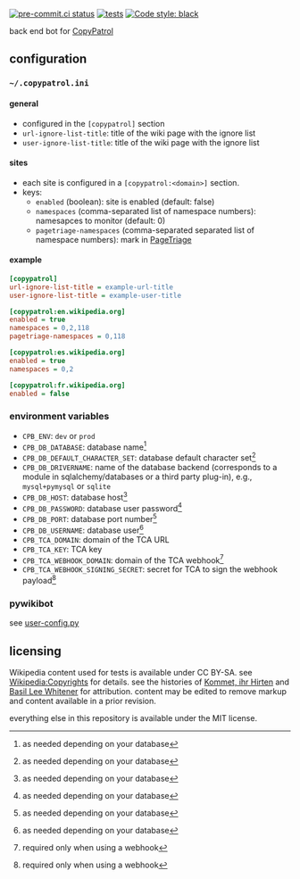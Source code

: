 [![pre-commit.ci status](https://results.pre-commit.ci/badge/github/JJMC89/copypatrol-backend/main.svg)](https://results.pre-commit.ci/latest/github/JJMC89/copypatrol-backend/main) [![tests](https://github.com/JJMC89/copypatrol-backend/actions/workflows/tests.yaml/badge.svg?branch=main)](https://github.com/JJMC89/copypatrol-backend/actions/workflows/tests.yaml?query=branch%3Amain) [![Code style: black](https://img.shields.io/badge/code%20style-black-000000.svg)](https://github.com/psf/black)

back end bot for [CopyPatrol](https://meta.wikimedia.org/wiki/Special:MyLanguage/CopyPatrol)

## configuration

### `~/.copypatrol.ini`

#### general

- configured in the `[copypatrol]` section
- `url-ignore-list-title`: title of the wiki page with the ignore list
- `user-ignore-list-title`: title of the wiki page with the ignore list

#### sites

- each site is configured in a `[copypatrol:<domain>]` section.
- keys:
  - `enabled` (boolean): site is enabled (default: false)
  - `namespaces` (comma-separated list of namespace numbers): namesapces to monitor (default: 0)
  - `pagetriage-namespaces` (comma-separated separated list of namespace numbers): mark in [PageTriage](https://www.mediawiki.org/wiki/Special:MyLanguage/Extension:PageTriage)

#### example

```ini
[copypatrol]
url-ignore-list-title = example-url-title
user-ignore-list-title = example-user-title

[copypatrol:en.wikipedia.org]
enabled = true
namespaces = 0,2,118
pagetriage-namespaces = 0,118

[copypatrol:es.wikipedia.org]
enabled = true
namespaces = 0,2

[copypatrol:fr.wikipedia.org]
enabled = false
```

### environment variables

- `CPB_ENV`: `dev` or `prod`
- `CPB_DB_DATABASE`: database name[^dbo]
- `CPB_DB_DEFAULT_CHARACTER_SET`: database default character set[^dbo]
- `CPB_DB_DRIVERNAME`: name of the database backend (corresponds to a module in sqlalchemy/databases or a third party plug-in), e.g., `mysql+pymysql` or `sqlite`
- `CPB_DB_HOST`: database host[^dbo]
- `CPB_DB_PASSWORD`: database user password[^dbo]
- `CPB_DB_PORT`: database port number[^dbo]
- `CPB_DB_USERNAME`: database user[^dbo]
- `CPB_TCA_DOMAIN`: domain of the TCA URL
- `CPB_TCA_KEY`: TCA key
- `CPB_TCA_WEBHOOK_DOMAIN`: domain of the TCA webhook[^tcaw]
- `CPB_TCA_WEBHOOK_SIGNING_SECRET`: secret for TCA to sign the webhook payload[^tcaw]
[^dbo]: as needed depending on your database
[^tcaw]: required only when using a webhook

### pywikibot

see [user-config.py](https://www.mediawiki.org/wiki/Special:MyLanguage/Manual:Pywikibot/user-config.py)

## licensing

Wikipedia content used for tests is available under CC BY-SA. see [Wikipedia:Copyrights](https://en.wikipedia.org/wiki/Wikipedia:Copyrights) for details. see the histories of [Kommet, ihr Hirten](https://en.wikipedia.org/w/index.php?oldid=1126962296&action=history) and [Basil Lee Whitener](https://en.wikipedia.org/w/index.php?oldid=1173291523&action=history) for attribution. content may be edited to remove markup and content available in a prior revision.

everything else in this repository is available under the MIT license.
